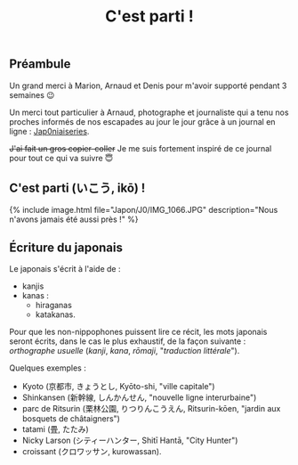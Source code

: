 ﻿---
title: "C'est parti !"
permalink: /Japon/J0/
sidebar:
  nav: "japon"
---

## Préambule

Un grand merci à Marion, Arnaud et Denis pour m'avoir supporté pendant 3 semaines :wink:

Un merci tout particulier à Arnaud, photographe et journaliste qui a tenu nos proches informés de nos escapades au jour le jour grâce à un journal en ligne : [Jap0niaiseries](http://jap0niaiseries.blogspot.com/).

~~J'ai fait un gros copier-coller~~ Je me suis fortement inspiré de ce journal pour tout ce qui va suivre :innocent:

## C'est parti (いこう, ikō) !

{% include image.html file="Japon/J0/IMG_1066.JPG" description="Nous n'avons jamais été aussi près !" %}

## Écriture du japonais

Le japonais s'écrit à l'aide de :
* kanjis
* kanas :
    * hiraganas
    * katakanas.

Pour que les non-nippophones puissent lire ce récit, les mots japonais seront écrits, dans le cas le plus exhaustif, de la façon suivante : *orthographe usuelle* (*kanji*, *kana*, *rōmaji*, "*traduction littérale*").

Quelques exemples :
* Kyoto (京都市,  きょうとし, Kyōto-shi, "ville capitale")
* Shinkansen (新幹線, しんかんせん, "nouvelle ligne interurbaine")
* parc de Ritsurin (栗林公園, りつりんこうえん, Ritsurin-kōen, "jardin aux bosquets de châtaigners")
* tatami (畳, たたみ)
* Nicky Larson (シティーハンター, Shitī Hantā, "City Hunter")
* croissant (クロワッサン, kurowassan).
